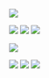 [<img src="https://img.shields.io/badge/dynamic/json?color=%23000&label=codewars&labelColor=333333&style=for-the-badge&prefix=%20total%20&query=codeChallenges.totalCompleted&suffix=%20solved%20&url=https%3A%2F%2Fwww.codewars.com%2Fapi%2Fv1%2Fusers%2Fkrapjost&logo=codewars&logoColor=B92F21"/>](https://www.codewars.com/users/krapjost)
   
[<img src="https://img.shields.io/badge/dynamic/json?color=F7DF1E&label=rank&labelColor=333333&style=flat-square&prefix=%F0%9F%92%A8%20&query=ranks.languages.javascript.name&url=https%3A%2F%2Fwww.codewars.com%2Fapi%2Fv1%2Fusers%2Fkrapjost&logo=javascript&logoColor=F7DF1E&logoWidth=20"/>](https://www.codewars.com/users/krapjost)
[<img src="https://img.shields.io/badge/dynamic/json?color=00add8&label=rank&labelColor=333333&style=flat-square&prefix=%F0%9F%8D%A7%20&query=ranks.languages.go.name&url=https%3A%2F%2Fwww.codewars.com%2Fapi%2Fv1%2Fusers%2Fkrapjost&logo=go&logoColor=00add8&logoWidth=20"/>](https://www.codewars.com/users/krapjost)
[<img src="https://img.shields.io/badge/dynamic/json?color=3776AB&label=rank&labelColor=333333&style=flat-square&prefix=%F0%9F%90%A3%20&query=ranks.languages.python.name&url=https%3A%2F%2Fwww.codewars.com%2Fapi%2Fv1%2Fusers%2Fkrapjost&logo=python&logoColor=3776AB&logoWidth=20"/>](https://www.codewars.com/users/krapjost)
   
[<img src="https://img.shields.io/badge/dynamic/json?color=%23000&label=leetcode&labelColor=333333&style=for-the-badge&prefix=%20total%20&query=num_solved&suffix=%20solved%20&url=https%3A%2F%2Fleetcode.com%2Fapi%2Fproblems%2Falgorithms%2F%3Fuser_name%3Dkrapjost&logo=LeetCode&logoColor=FFA116"/>](https://leetcode.com/krapjost/)

<img src="https://img.shields.io/badge/dynamic/json?color=f5da42&label=easy&labelColor=333333&style=flat-square&prefix=solved%20&query=ac_easy&url=https://leetcode.com/api/problems/algorithms/?user_name=krapjost"/> <img src="https://img.shields.io/badge/dynamic/json?color=ed6028&label=medium&labelColor=333333&style=flat-square&prefix=solved%20&query=ac_medium&url=https://leetcode.com/api/problems/algorithms/?user_name=krapjost"/> <img src="https://img.shields.io/badge/dynamic/json?color=ba1f1a&label=hard&labelColor=333333&style=flat-square&prefix=solved%20&query=ac_hard&url=https://leetcode.com/api/problems/algorithms/?user_name=krapjost"/>
